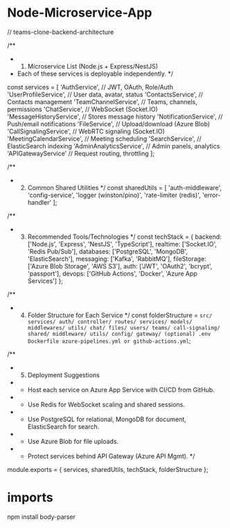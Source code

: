 # Node-Microservice-App

// teams-clone-backend-architecture

/**
 * 1. Microservice List (Node.js + Express/NestJS)
 * Each of these services is deployable independently.
 */

const services = [
  'AuthService',             // JWT, OAuth, Role/Auth
  'UserProfileService',     // User data, avatar, status
  'ContactsService',        // Contacts management
  'TeamChannelService',     // Teams, channels, permissions
  'ChatService',            // WebSocket (Socket.IO)
  'MessageHistoryService',  // Stores message history
  'NotificationService',    // Push/email notifications
  'FileService',            // Upload/download (Azure Blob)
  'CallSignalingService',   // WebRTC signaling (Socket.IO)
  'MeetingCalendarService', // Meeting scheduling
  'SearchService',          // ElasticSearch indexing
  'AdminAnalyticsService',  // Admin panels, analytics
  'APIGatewayService'       // Request routing, throttling
];

/**
 * 2. Common Shared Utilities
 */
const sharedUtils = [
  'auth-middleware',
  'config-service',
  'logger (winston/pino)',
  'rate-limiter (redis)',
  'error-handler'
];

/**
 * 3. Recommended Tools/Technologies
 */
const techStack = {
  backend: ['Node.js', 'Express', 'NestJS', 'TypeScript'],
  realtime: ['Socket.IO', 'Redis Pub/Sub'],
  databases: ['PostgreSQL', 'MongoDB', 'ElasticSearch'],
  messaging: ['Kafka', 'RabbitMQ'],
  fileStorage: ['Azure Blob Storage', 'AWS S3'],
  auth: ['JWT', 'OAuth2', 'bcrypt', 'passport'],
  devops: ['GitHub Actions', 'Docker', 'Azure App Services']
};

/**
 * 4. Folder Structure for Each Service
 */
const folderStructure = `
src/
  services/
    auth/
      controller/
      routes/
      services/
      models/
      middlewares/
      utils/
    chat/
    files/
    users/
    teams/
    call-signaling/
  shared/
    middleware/
    utils/
    config/
  gateway/ (optional)
.env
Dockerfile
azure-pipelines.yml or github-actions.yml
`;

/**
 * 5. Deployment Suggestions
 * - Host each service on Azure App Service with CI/CD from GitHub.
 * - Use Redis for WebSocket scaling and shared sessions.
 * - Use PostgreSQL for relational, MongoDB for document, ElasticSearch for search.
 * - Use Azure Blob for file uploads.
 * - Protect services behind API Gateway (Azure API Mgmt).
 */

module.exports = {
  services,
  sharedUtils,
  techStack,
  folderStructure
};


# imports
npm install body-parser

